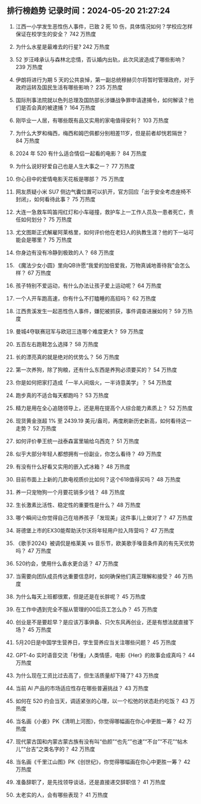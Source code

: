 
## 排行榜趋势 记录时间：2024-05-20 21:27:24
  
  1. 江西一小学发生恶性伤人事件，已致 2 死 10 伤，具体情况如何？学校应怎样保证在校学生的安全？ 742 万热度
    
  2. 为什么水星是最难去的行星? 242 万热度
    
  3. 52 岁汪峰承认与森林北恋情，否认婚内出轨，此次风波造成了哪些影响？ 239 万热度
    
  4. 伊朗将进行为期 5 天的公共哀悼，第一副总统穆赫贝尔将暂时管理政府，对于政府运转及国民生活有哪些影响？ 235 万热度
    
  5. 国际刑事法院就以色列总理及国防部长涉嫌战争罪申请逮捕令，如何解读？他们是否会真的被逮捕？ 164 万热度
    
  6. 刚毕业一人居，有哪些既有品又实用的家电值得安利？ 103 万热度
    
  7. 为什么大罗和梅西，梅西和姆巴佩都分别相差11岁，但是前者却恍若隔世？ 84 万热度
    
  8. 2024 年 520 有什么适合情侣一起看的电影？ 84 万热度
    
  9. 为什么说好好爱自己也是人生大事之一？ 77 万热度
    
  10. 你心目中的爱情电影天花板是哪部？ 75 万热度
    
  11. 网友质疑小米 SU7 侧边气囊位置可以扒开，官方回应「出于安全考虑座椅不封闭」，如何看待此事？ 75 万热度
    
  12. 大连一急救车鸣笛闯红灯和小车碰撞，救护车上一工作人员及一患者死亡，责任如何划分？ 75 万热度
    
  13. 尤文图斯正式解雇阿莱格里，如何评价他在老妇人的执教生涯？他的下一站可能会是哪里？ 75 万热度
    
  14. 你身边有没有冷静到极致的人？ 68 万热度
    
  15. 《魔法少女小圆》里向QB许愿“我爱的加倍爱我，万物真诚地善待我”会怎么样？ 67 万热度
    
  16. 孩子特别不爱运动，有什么办法让孩子爱上运动呢？ 64 万热度
    
  17. 一个人开车跑高速，你有什么不打瞌睡的高招吗？ 62 万热度
    
  18. 江西贵溪发生一起恶性伤人事件，嫌犯被抓获，事件调查进展如何？ 59 万热度
    
  19. 曼城4夺联赛冠军与欧冠三连哪个难度更大？ 59 万热度
    
  20. 五百左右跑鞋怎么选择？ 58 万热度
    
  21. 长的漂亮真的就是绝对的优势么？ 56 万热度
    
  22. 第一次养狗，除了狗粮，还有什么东西是养狗必须要买的？ 54 万热度
    
  23. 你是如何把家打造成「一半人间烟火，一半诗意美学」？ 54 万热度
    
  24. 跑步真的不适合每天都跑吗？ 53 万热度
    
  25. 精力是用在全心追随领导上，还是用在提高个人综合能力素质上？ 52 万热度
    
  26. 现货黄金涨超 1% 至 2439.19 美元/盎司，再度刷新历史新高，如何看待这一走势？ 52 万热度
    
  27. 如何评价拳王统一战泰森富里输给乌西克？ 51 万热度
    
  28. 似乎大部分年轻人都想拥有一份副业，你怎么看待？ 49 万热度
    
  29. 有没有什么好看又实用的嵌入式冰箱？ 48 万热度
    
  30. 目前市面上上新的几款电视质价比如何？这个618值得买吗？ 48 万热度
    
  31. 养一只宠物狗一个月要花销多少钱？ 48 万热度
    
  32. 生长激素比活性、稳定性的重要性是什么？ 48 万热度
    
  33. 哪个瞬间让你觉得自己在培养孩子「发现美」这件事儿上做对了？ 47 万热度
    
  34. 哥德堡上市的EX30能帮助沃尔沃将年轻用户拉入阵营吗？ 47 万热度
    
  35. 《歌手2024》被调侃是格莱美 vs 音乐节，欧美歌手嗓音条件真的有先天优势吗？ 47 万热度
    
  36. 520约会，使用什么香水更合适？ 47 万热度
    
  37. 当需要向团队成员传达重要信息时，如何确保他们真正理解和接受？ 46 万热度
    
  38. 为什么每天上班都很累，但是还是在长胖呢？ 45 万热度
    
  39. 在工作中遇到完全不服从管理的00后员工怎么办？ 45 万热度
    
  40. 创业是不是要趁早？是应该万事俱备、只欠东风再创业，还是有想法就直接下场？ 45 万热度
    
  41. 5月20日是中国学生营养日，学生营养应当关注哪些问题？ 45 万热度
    
  42. GPT-4o 实时语音交流「秒懂」人类情感，电影《Her》的故事会成真吗？ 44 万热度
    
  43. 为什么现在工资比过去高了，但生活质量却下降了? 43 万热度
    
  44. 当前 AI 产品的市场适应性存在哪些普遍挑战？ 43 万热度
    
  45. 如何在 520 约会当天，调适紧张的心理，以一个松弛的状态赴约吃饭？ 43 万热度
    
  46. 当名画《小姜》PK《清明上河图》，你觉得哪幅画在你心中更胜一筹？ 42 万热度
    
  47. 现代蒙古国和内蒙古蒙古族有没有叫“伯颜”“也先“”也速”“不台”“不花”“帖木儿”“台吉”之类名字的？ 42 万热度
    
  48. 当名画《千里江山图》PK《创世纪》，你觉得哪幅画在你心中更胜一筹？ 42 万热度
    
  49. 准备辞职了，是先找领导谈话，还是直接递交辞职信？ 41 万热度
    
  50. 太老实的人，会有哪些表现？ 41 万热度
    